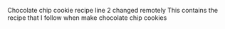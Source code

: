 Chocolate chip cookie recipe
line 2 changed remotely
This contains the recipe that I follow when make chocolate chip cookies
